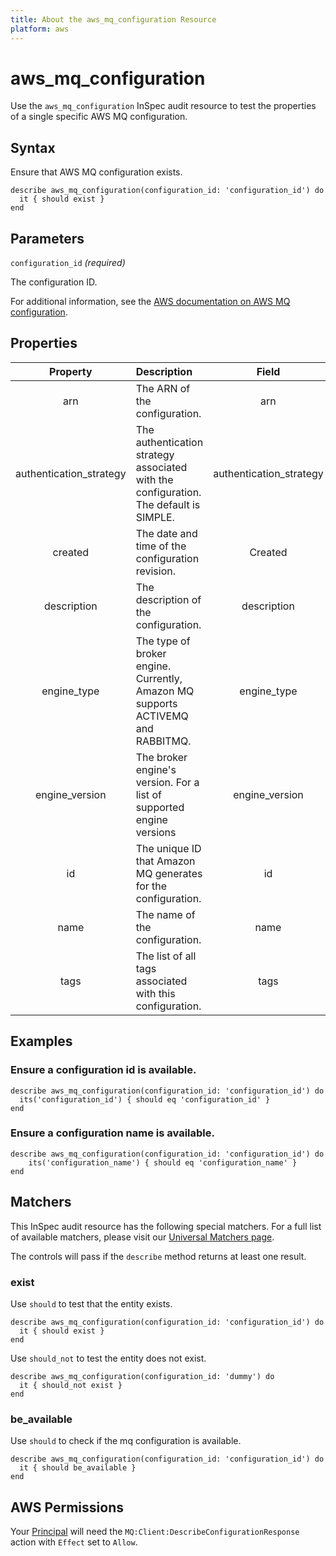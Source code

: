 ```yaml
---
title: About the aws_mq_configuration Resource
platform: aws
---
```


# aws_mq_configuration

Use the `aws_mq_configuration` InSpec audit resource to test the properties of a single specific AWS MQ configuration.

## Syntax

Ensure that AWS MQ configuration exists.

    describe aws_mq_configuration(configuration_id: 'configuration_id') do
      it { should exist }
    end

## Parameters

`configuration_id` _(required)_

The configuration ID.

For additional information, see the [AWS documentation on AWS MQ configuration](https://docs.aws.amazon.com/AWSCloudFormation/latest/UserGuide/aws-resource-amazonmq-configuration.html).

## Properties

| Property | Description| Field |
| :---: | :--- | :---: |
| arn | The ARN of the configuration.| arn |
| authentication_strategy |  The authentication strategy associated with the configuration. The default is SIMPLE.| authentication_strategy |
| created | The date and time of the configuration revision. | Created |
| description | The description of the configuration. | description |
| engine_type | The type of broker engine. Currently, Amazon MQ supports ACTIVEMQ and RABBITMQ. | engine_type |
| engine_version |  The broker engine's version. For a list of supported engine versions | engine_version |
| id | The unique ID that Amazon MQ generates for the configuration. | id |
| name |  The name of the configuration.  | name |
| tags | The list of all tags associated with this configuration. | tags |

## Examples

### Ensure a configuration id is available.

    describe aws_mq_configuration(configuration_id: 'configuration_id') do
      its('configuration_id') { should eq 'configuration_id' }
    end

### Ensure a configuration name is available.

    describe aws_mq_configuration(configuration_id: 'configuration_id') do
        its('configuration_name') { should eq 'configuration_name' }
    end

## Matchers

This InSpec audit resource has the following special matchers. For a full list of available matchers, please visit our [Universal Matchers page](https://www.inspec.io/docs/reference/matchers/).

The controls will pass if the `describe` method returns at least one result.

### exist

Use `should` to test that the entity exists.

    describe aws_mq_configuration(configuration_id: 'configuration_id') do
      it { should exist }
    end

Use `should_not` to test the entity does not exist.

    describe aws_mq_configuration(configuration_id: 'dummy') do
      it { should_not exist }
    end

### be_available

Use `should` to check if the mq configuration is available.

    describe aws_mq_configuration(configuration_id: 'configuration_id') do
      it { should be_available }
    end

## AWS Permissions

Your [Principal](https://docs.aws.amazon.com/IAM/latest/UserGuide/intro-structure.html#intro-structure-principal) will need the `MQ:Client:DescribeConfigurationResponse` action with `Effect` set to `Allow`.
